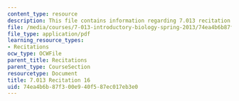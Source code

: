 ```yaml
---
content_type: resource
description: This file contains information regarding 7.013 recitation 16.
file: /media/courses/7-013-introductory-biology-spring-2013/74ea4b6b87f300e940f587ec017eb3e0_MIT7_013S12_Recitation_16.pdf
file_type: application/pdf
learning_resource_types:
- Recitations
ocw_type: OCWFile
parent_title: Recitations
parent_type: CourseSection
resourcetype: Document
title: 7.013 Recitation 16
uid: 74ea4b6b-87f3-00e9-40f5-87ec017eb3e0
---
```

